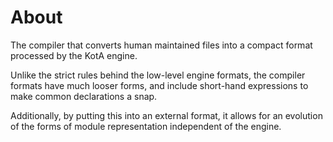 # About

The compiler that converts human maintained files into a compact format processed by the KotA engine.

Unlike the strict rules behind the low-level engine formats, the compiler formats have much looser forms, and include short-hand expressions to make common declarations a snap.

Additionally, by putting this into an external format, it allows for an evolution of the forms of module representation independent of the engine.
